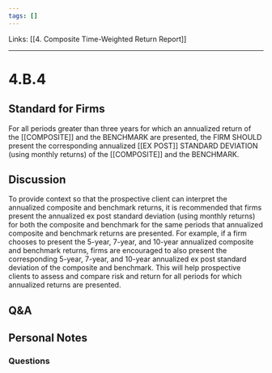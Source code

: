 ```yaml
---
tags: []
---
```

Links: [[4. Composite Time-Weighted Return Report]]
___
# 4.B.4
## Standard for Firms
For all periods greater than three years for which an annualized return of the [[COMPOSITE]] and the BENCHMARK are presented, the FIRM SHOULD present the corresponding annualized [[EX POST]] STANDARD DEVIATION (using monthly returns) of the [[COMPOSITE]] and the BENCHMARK.
## Discussion
To provide context so that the prospective client can interpret the annualized composite and benchmark returns, it is recommended that firms present the annualized ex post standard deviation (using monthly returns) for both the composite and benchmark for the same periods that annualized composite and benchmark returns are presented. For example, if a firm chooses to present the 5-year, 7-year, and 10-year annualized composite and benchmark returns, firms are encouraged to also present the corresponding 5-year, 7-year, and 10-year annualized ex post standard deviation of the composite and benchmark. This will help prospective clients to assess and compare risk and return for all periods for which annualized returns are presented.
## Q&A

## Personal Notes

### Questions